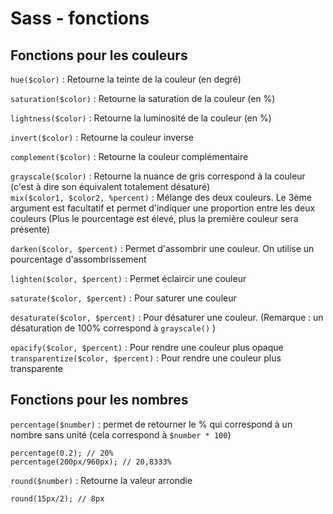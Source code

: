 # Sass - fonctions

## Fonctions pour les couleurs

`hue($color)` : Retourne la teinte de la couleur (en degré)

`saturation($color)` : Retourne la saturation de la couleur (en %)

`lightness($color)` : Retourne la luminosité de la couleur (en %)

`invert($color)` : Retourne la couleur inverse

`complement($color)` : Retourne la couleur complémentaire

`grayscale($color)` : Retourne la nuance de gris correspond à la couleur (c'est à dire son équivalent totalement désaturé)  
`mix($color1, $color2, %percent)` : Mélange des deux couleurs. Le 3ème argument est facultatif et permet d'indiquer une proportion entre les deux couleurs (Plus le pourcentage est élevé, plus la première couleur sera présente)

`darken($color, $percent)` : Permet d'assombrir une couleur. On utilise un pourcentage d'assombrissement

`lighten($color, $percent)` : Permet éclaircir une couleur

`saturate($color, $percent)` : Pour saturer une couleur

`desaturate($color, $percent)` : Pour désaturer une couleur. (Remarque : un désaturation de 100% correspond à `grayscale()` )

`opacify($color, $percent)` : Pour rendre une couleur plus opaque  
`transparentize($color, $percent)` : Pour rendre une couleur plus transparente

## Fonctions pour les nombres

`percentage($number)` : permet de retourner le % qui correspond à un nombre sans unité (cela correspond à `$number * 100`)

```
percentage(0.2); // 20%
percentage(200px/960px); // 20,8333%
```

`round($number)` : Retourne la valeur arrondie

```
round(15px/2); // 8px
```
